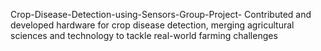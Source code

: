 Crop-Disease-Detection-using-Sensors-Group-Project-
Contributed and developed hardware for crop disease detection, merging agricultural sciences and technology to tackle real-world farming challenges
